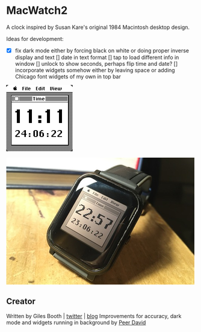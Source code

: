 # MacWatch2

A clock inspired by Susan Kare's original 1984 Macintosh desktop design.

Ideas for development:
- [x] fix dark mode either by forcing black on white or doing proper inverse display and text
[] date in text format
[] tap to load different info in window
[] unlock to show seconds, perhaps flip time and date?
[] incorporate widgets somehow either by leaving space or adding Chicago font widgets of my own in top bar

![](screenshot.png)

![](IMG_3782%20crop.JPG)

## Creator

Written by Giles Booth | [twitter](https://twitter.com/blogmywiki) | [blog](http://www.suppertime.co.uk/blogmywiki/)
Improvements for accuracy, dark mode and widgets running in background by [Peer David](https://gist.github.com/peerdavid)
